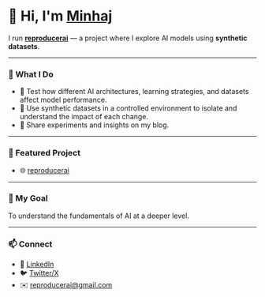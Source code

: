 # 👋 Hi, I'm **[Minhaj](https://ansariminhaj.github.io)**  

I run **[reproducerai](https://reproducerai.github.io/ai-repro-blog/)** — a project where I explore AI models using **synthetic datasets**.  

---

### 🔬 What I Do
- 🧪 Test how different AI architectures, learning strategies, and datasets affect model performance.
- 🎯 Use synthetic datasets in a controlled environment to isolate and understand the impact of each change.
- 📝 Share experiments and insights on my blog. 

---

### 📂 Featured Project
- 🌐 [reproducerai](https://reproducerai.github.io/ai-repro-blog/)  

---

### 🌱 My Goal
To understand the fundamentals of AI at a deeper level.

---

### 📫 Connect
- 💼 [LinkedIn](https://www.linkedin.com/in/minhaj-uddin-ansari-040573160/) 
- 🐦 [Twitter/X](https://x.com/minhajansari_) 
- ✉️ reproducerai@gmail.com  
